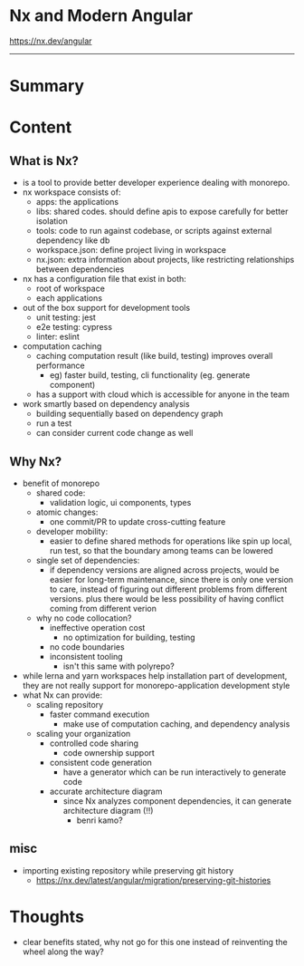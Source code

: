 <!--
{
  "type": "summary",
  "tags": ["Nx", "angular"]
}
-->
# Nx and Modern Angular
https://nx.dev/angular

---

# Summary

# Content
## What is Nx?
- is a tool to provide better developer experience dealing with monorepo.
- nx workspace consists of:
  - apps: the applications
  - libs: shared codes. should define apis to expose carefully for better isolation
  - tools: code to run against codebase, or scripts against external dependency like db
  - workspace.json: define project living in workspace
  - nx.json: extra information about projects, like restricting relationships between dependencies
- nx has a configuration file that exist in both:
  - root of workspace
  - each applications
- out of the box support for development tools
  - unit testing: jest
  - e2e testing: cypress
  - linter: eslint
- computation caching
  - caching computation result (like build, testing) improves overall performance
    - eg) faster build, testing, cli functionality (eg. generate component)
  - has a support with cloud which is accessible for anyone in the team
- work smartly based on dependency analysis
  - building sequentially based on dependency graph
  - run a test
  - can consider current code change as well

## Why Nx?
- benefit of monorepo
  - shared code:
    - validation logic, ui components, types
  - atomic changes:
    - one commit/PR to update cross-cutting feature
  - developer mobility:
    - easier to define shared methods for operations like spin up local, run test, so that
      the boundary among teams can be lowered
  - single set of dependencies:
    - if dependency versions are aligned across projects, would be easier for long-term maintenance,
      since there is only one version to care, instead of figuring out different problems from different versions.
      plus there would be less possibility of having conflict coming from different verion
  - why no code collocation?
    - ineffective operation cost
      - no optimization for building, testing
    - no code boundaries
    - inconsistent tooling
      - isn't this same with polyrepo?
- while lerna and yarn workspaces help installation part of development, they are not really support for monorepo-application development style
- what Nx can provide:
  - scaling repository
    - faster command execution
      - make use of computation caching, and dependency analysis
  - scaling your organization
    - controlled code sharing
      - code ownership support
    - consistent code generation
      - have a generator which can be run interactively to generate code
    - accurate architecture diagram
      - since Nx analyzes component dependencies, it can generate architecture diagram (!!)
        - benri kamo?

## misc
  - importing existing repository while preserving git history
    - https://nx.dev/latest/angular/migration/preserving-git-histories

# Thoughts
- clear benefits stated, why not go for this one instead of reinventing the wheel along the way?
